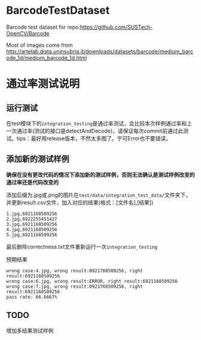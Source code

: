 # BarcodeTestDataset
Barcode test dataset for repo:https://github.com/SUSTech-OpenCV/Barcode

Most of images come from http://artelab.dista.uninsubria.it/downloads/datasets/barcode/medium_barcode_1d/medium_barcode_1d.html
# 通过率测试说明

## 运行测试

在test模块下的`integration_testing`是通过率测试，会比较本次样例通过率和上一次通过率(测试的接口是detectAndDecode)，请保证每次commit前通过此测试。tips：最好用release版本，不然太多图了。宁可Error也不要错读。

## 添加新的测试样例

**确保在没有更改代码的情况下添加新的测试样例，否则无法确认是测试样例改变的通过率还是代码改变的**

添加后缀为.jpg或.png的图片在`test/data/integration_test_data/`文件夹下，并更新result.csv文件，加入对应的结果(格式：[文件名],[结果])

```
1.jpg,6921168509256
2.jpg,6922255451427
3.jpg,6921168509256
4.jpg,6921168509256
5.jpg,6921168509256
```

最后删除correctness.txt文件重新运行一次`integration_testing`

预期结果

```
wrong case:4.jpg, wrong result:0921768509256, right result:6921168509256
wrong case:6.jpg, wrong result:ERROR, right result:6921168509256
wrong case:7.jpg, wrong result:0921768509256, right result:6921168509256
pass rate: 66.6667%
```



## TODO

增加多结果测试样例

